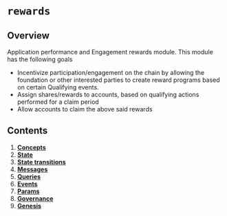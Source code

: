 # `rewards`

## Overview

Application performance and Engagement rewards module.
This module has the following goals
* Incentivize participation/engagement on the chain by allowing the foundation or other interested parties to 
create reward programs based on certain Qualifying events.
* Assign shares/rewards to accounts, based on qualifying actions performed for a claim period
* Allow accounts to claim the above said rewards



## Contents

1. **[Concepts](01_concepts.md)**
2. **[State](02_state.md)**
3. **[State transitions](03_state_transitions.md)**
4. **[Messages](04_messages.md)**
5. **[Queries](05_queries.md)**
6. **[Events](06_events.md)**
7. **[Params](07_params.md)**
8. **[Governance](08_begin_and_end_blocker.md)**
9.  **[Genesis](09_genesis.md)**